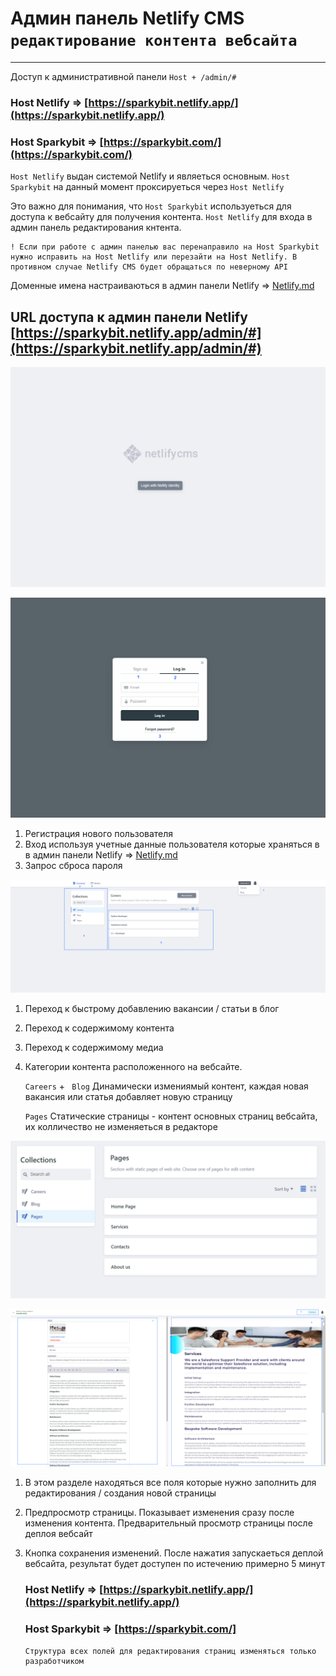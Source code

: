 # Админ панель Netlify CMS `редактирование контента вебсайта`

------

Доступ к административной панели  `Host + /admin/#`

### Host Netlify => [https://sparkybit.netlify.app/](https://sparkybit.netlify.app/)

### Host Sparkybit => [https://sparkybit.com/](https://sparkybit.com/)

`Host Netlify` выдан системой Netlify и являеться основным. `Host Sparkybit`  на данный момент проксируеться через `Host Netlify` 

Это важно для понимания, что `Host Sparkybit` используеться для доступа к вебсайту для получения контента. `Host Netlify` для входа в админ панель редактирования кнтента. 

```
! Если при работе с админ панелью вас перенаправило на Host Sparkybit нужно исправить на Host Netlify или перезайти на Host Netlify. В противном случае Netlify CMS будет обращаться по неверному API 

```

Доменные имена настраиваються в админ панели Netlify => [Netlify.md](C:\Users\Admin\OneDrive\Desktop\manual\netlify.md)

## URL доступа к админ панели Netlify [https://sparkybit.netlify.app/admin/#](https://sparkybit.netlify.app/admin/#)

![](.\images\login_admin.png)

![](.\images\Login_admin2.png)

1. Регистрация нового пользователя 
2. Вход используя учетные данные пользователя  которые храняться в  в админ панели Netlify => [Netlify.md](C:\Users\Admin\OneDrive\Desktop\manual\netlify.md)
3. Запрос сброса пароля

![](.\images\editor.png)

1. Переход к быстрому добавлению вакансии / статьи в блог

2. Переход к содержимому контента 

3. Переход к содержимому медиа

4. Категории контента расположенного на вебсайте. 

   `Careers` + ` Blog` Динамически измениямый контент, каждая новая вакансия или статья добавляет новую страницу

   `Pages` Статические страницы - контент основных страниц вебсайта, их колличество не изменяеться в редакторе 

![](.\images\pages.png)

![](.\images\content.png)

1. В этом разделе находяться все поля которые нужно заполнить для редактирования / создания новой страницы

2. Предпросмотр страницы. Показывает изменения сразу после изменения контента. Предварительный просмотр страницы после деплоя вебсайт

3. Кнопка сохранения изменений. После нажатия запускаеться деплой вебсайта, результат будет доступен по истечению примерно 5 минут 

   ### Host Netlify => [https://sparkybit.netlify.app/](https://sparkybit.netlify.app/)

   ### Host Sparkybit => [https://sparkybit.com/]

   ```
   Структура всех полей для редактирования страниц изменяться только разработчиком
   ```

   